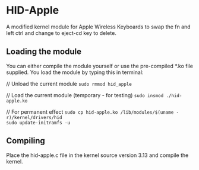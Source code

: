 HID-Apple
=========

A modified kernel module for Apple Wireless Keyboards to swap the fn and left ctrl and change to eject-cd key to delete.


Loading the module
------------------
You can either compile the module yourself or use the pre-compiled *.ko file supplied.
You load the module by typing this in terminal:

// Unload the current module
`sudo rmmod hid_apple`

// Load the current module (temporary - for testing)
`sudo insmod ./hid-apple.ko`

// For permanent effect
`sudo cp hid-apple.ko /lib/modules/$(uname -r)/kernel/drivers/hid`   
`sudo update-initramfs -u`

Compiling
---------
Place the hid-apple.c file in the kernel source version 3.13 and compile the kernel.
